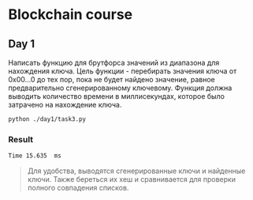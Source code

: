 # Blockchain course
## Day 1
Написать функцию для брутфорса значений из диапазона для нахождения ключа. Цель функции - перебирать значения ключа от  0x00…0  до тех пор, пока не будет найдено значение, равное предварительно сгенерированному ключевому. Функция должна выводить количество времени в миллисекундах, которое было затрачено на нахождение ключа.

```sh
python ./day1/task3.py
```

### Result

```sh
Time 15.635  ms
```
>Для удобства, выводятся сгенерированные ключи и найденные ключи. Также береться их хеш и сравнивается для проверки полного совпадения списков.